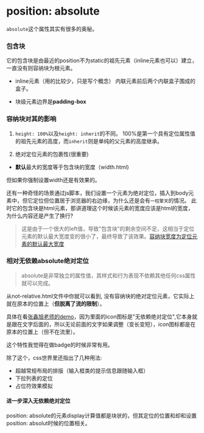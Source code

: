 # position: absolute

`absolute`这个属性其实有很多的奥秘。

### 包含块

它的包含块是由最近的position不为static的祖先元素（inline元素也可以）建立，一直没有则容纳块为根元素。

* inline元素（用的比较少，只是写个概念）
内联元素前后两个内联盒子围成的盒子。

* 块级元素边界是**padding-box**

### 容纳块对其的影响

1. `height: 100%`以及`height: inherit`的不同。
100%是第一个具有定位属性值的祖先元素的高度，而`inherit`则是单纯的父元素的高度继承。

2. 绝对定位元素的包裹性(很重要)

* **默认**最大的宽度等于包含块的宽度（width.html)

但如果你强制设置width还是有效果的。

还有一种奇怪的场景通过js脚本，我们设置一个元素为绝对定位，插入到body元素中，但它定位但位置居于浏览器的右边缘，为什么还是会有`一柱擎天`的情况。
此时它的包含块是html元素，那讲道理这个时候该元素的宽度应该是html的宽度，为什么内容还是产生了换行?
> 这是由于一个很大的left值，导致"包含块"的剩余空间不足，这相当于定位元素的默认最大宽度变的很小了，最终导致了该效果。[容纳块宽度为定位元素的默认最大宽度](https://demo.cssworld.cn/6/5-2.php)


### 相对无依赖absolute绝对定位

> absolute是非常独立的属性值，其样式和行为表现不依赖其他任何css属性就可以完成。

从not-relative.html文件中你就可以看到, 没有容纳块的绝对定位元素，它实际上就在原本的位置上（**但脱离了流的限制**）。

具体在看[张鑫旭老师的demo](https://demo.cssworld.cn/6/5-5.php)，因为里面的icon图标是"无依赖绝对定位",它本身就是跟在文字后面的，所以无论前面的文字如果调整（变长变短），icon图标都是在原本的位置上（但不在流里）。

这个特性我觉得在做badge的时候非常有用。

除了这个，css世界里还指出了几种用法:
* 超越常规布局的排版（输入框类的提示信息跟随输入框）
* 下拉列表的定位
* 占位符效果模拟

#### 进一步深入无依赖绝对定位

position: absolute的元素display计算值都是块状的，但其定位的位置和却和设置position: absolut时候的位置相关。



